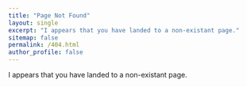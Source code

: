 ```yaml
---
title: "Page Not Found"
layout: single
excerpt: "I appears that you have landed to a non-existant page."
sitemap: false
permalink: /404.html
author_profile: false
---
```

I appears that you have landed to a non-existant page.

